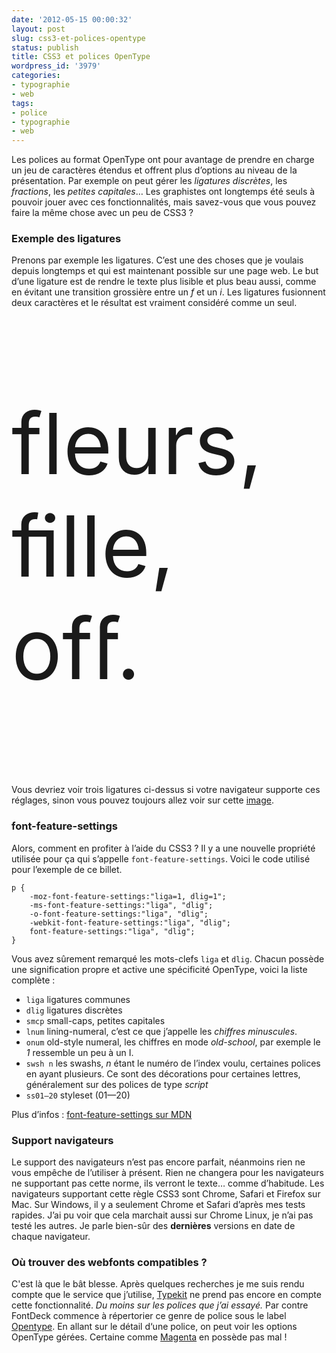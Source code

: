 ```yaml
---
date: '2012-05-15 00:00:32'
layout: post
slug: css3-et-polices-opentype
status: publish
title: CSS3 et polices OpenType
wordpress_id: '3979'
categories:
- typographie
- web
tags:
- police
- typographie
- web
---
```


Les polices au format OpenType ont pour avantage de prendre en charge un jeu de caractères étendus et offrent plus d’options au niveau de la présentation. Par exemple on peut gérer les _ligatures discrètes_, les _fractions_, les _petites capitales_… Les graphistes ont longtemps été seuls à pouvoir jouer avec ces fonctionnalités, mais savez-vous que vous pouvez faire la même chose avec un peu de CSS3 ?

### Exemple des ligatures

Prenons par exemple les ligatures. C’est une des choses que je voulais depuis longtemps et qui est maintenant possible sur une page web. Le but d’une ligature est de rendre le texte plus lisible et plus beau aussi, comme en évitant une transition grossière entre un _f_ et un _i_. Les ligatures fusionnent deux caractères et le résultat est vraiment considéré comme un seul.

<p class="fullsizestuff" style='font-size: 135px; text-rendering: optimizelegibility; -moz-font-feature-settings:"liga=1, dlig=1"; -ms-font-feature-settings:"liga", "dlig"; -o-font-feature-settings:"liga", "dlig"; -webkit-font-feature-settings:"liga", "dlig"; font-feature-settings:"liga", "dlig";'>
fleurs, fille, off.
</p>

Vous devriez voir trois ligatures ci-dessus si votre navigateur supporte ces réglages, sinon vous pouvez toujours allez voir sur cette [image](https://s3-eu-west-1.amazonaws.com/phollow/2012/05/ligatures.png "ligatures-phollow").

### font-feature-settings

Alors, comment en profiter à l’aide du CSS3 ? Il y a une nouvelle propriété utilisée pour ça qui s’appelle `font-feature-settings`. Voici le code utilisé pour l’exemple de ce billet.

	p {
		-moz-font-feature-settings:"liga=1, dlig=1"; 
    	-ms-font-feature-settings:"liga", "dlig"; 
    	-o-font-feature-settings:"liga", "dlig"; 
    	-webkit-font-feature-settings:"liga", "dlig"; 
    	font-feature-settings:"liga", "dlig";
    }

Vous avez sûrement remarqué les mots-clefs `liga` et `dlig`. Chacun possède une signification propre et active une spécificité OpenType, voici la liste complète :

* `liga` ligatures communes
* `dlig` ligatures discrètes
* `smcp` small-caps, petites capitales
* `lnum` lining-numeral, c’est ce que j’appelle les _chiffres minuscules_.
* `onum` old-style numeral, les chiffres en mode _old-school_, par exemple le _1_ ressemble un peu à un I.
* `swsh n` les swashs, _n_ étant le numéro de l’index voulu, certaines polices en ayant plusieurs. Ce sont des décorations pour certaines lettres, généralement sur des polices de type _script_
* `ss01–20` styleset (01—20)

Plus d’infos : [font-feature-settings sur MDN](https://developer.mozilla.org/en/CSS/-moz-font-feature-settings "font-feature-settings")

### Support navigateurs

Le support des navigateurs n’est pas encore parfait, néanmoins rien ne vous empêche de l’utiliser à présent. Rien ne changera pour les navigateurs ne supportant pas cette norme, ils verront le texte… comme d’habitude. Les navigateurs supportant cette règle CSS3 sont Chrome, Safari et Firefox sur Mac. Sur Windows, il y a seulement Chrome et Safari d’après mes tests rapides. J’ai pu voir que cela marchait aussi sur Chrome Linux, je n’ai pas testé les autres. Je parle bien-sûr des **dernières** versions en date de chaque navigateur.

### Où trouver des webfonts compatibles ?

C'est là que le bât blesse. Après quelques recherches je me suis rendu compte que le service que j’utilise, [Typekit](http://typekit.com "typekit") ne prend pas encore en compte cette fonctionnalité. _Du moins sur les polices que j’ai essayé._ Par contre FontDeck commence à répertorier ce genre de police sous le label [Opentype](http://fontdeck.com/typefaces/all/tags/opentype "FontDeck OpenType"). En allant sur le détail d‘une police, on peut voir les options OpenType gérées. Certaine comme [Magenta](http://fontdeck.com/typeface/magneta "Magenta") en possède pas mal !
